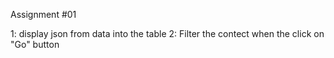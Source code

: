 Assignment #01

1: display json from data into the table
2: Filter the contect when the click on "Go" button
